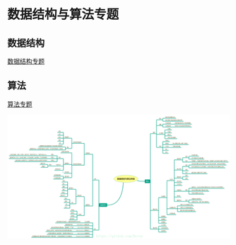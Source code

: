# 数据结构与算法专题 



##  数据结构
  
   [数据结构专题](./doc/数据结构.md)
## 算法

  [算法专题](./doc/算法.md)
  
  
 ![数据结构与算法专题](https://github.com/Devonmusa/demos-parent/blob/develop/data-structures-and-algorithms/img/data-structures-and-algorithms.png)
